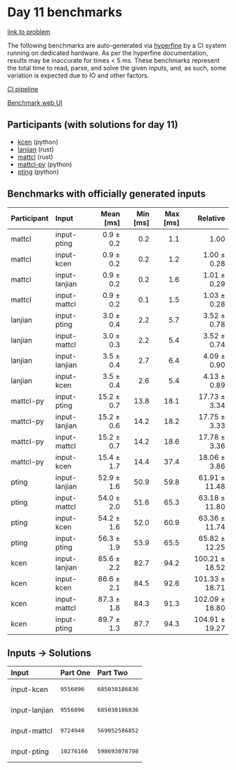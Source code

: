 # Day 11 benchmarks

[link to problem](https://adventofcode.com/2023/day/11)

The following benchmarks are auto-generated via
[hyperfine](https://github.com/sharkdp/hyperfine) by a CI system running on
dedicated hardware. As per the hyperfine documentation, results may be
inaccurate for times < 5 ms. These benchmarks represent the total time to read,
parse, and solve the given inputs, and, as such, some variation is expected due
to IO and other factors.

[CI pipeline](http://ci.papercode.net:8080/teams/main/pipelines/aoc2023)

[Benchmark web UI](https://aoc.ancalagon.black)


## Participants (with solutions for day 11)

- [kcen](https://github.com/kcen/aoc2023) (python)
- [lanjian](https://github.com/lanjian/aoc-2023) (rust)
- [mattcl](https://github.com/mattcl/aoc2023) (rust)
- [mattcl-py](https://github.com/mattcl/aoc2023-py) (python)
- [pting](https://github.com/pting/aoc2023) (python)


## Benchmarks with officially generated inputs

| Participant | Input | Mean [ms] | Min [ms] | Max [ms] | Relative |
|:---|:---|---:|---:|---:|---:|
| mattcl | input-pting | 0.9 ± 0.2 | 0.2 | 1.1 | 1.00 |
| mattcl | input-kcen | 0.9 ± 0.2 | 0.2 | 1.2 | 1.00 ± 0.28 |
| mattcl | input-lanjian | 0.9 ± 0.2 | 0.2 | 1.6 | 1.01 ± 0.29 |
| mattcl | input-mattcl | 0.9 ± 0.2 | 0.1 | 1.5 | 1.03 ± 0.28 |
| lanjian | input-pting | 3.0 ± 0.4 | 2.2 | 5.7 | 3.52 ± 0.78 |
| lanjian | input-mattcl | 3.0 ± 0.3 | 2.2 | 5.4 | 3.52 ± 0.74 |
| lanjian | input-lanjian | 3.5 ± 0.4 | 2.7 | 6.4 | 4.09 ± 0.90 |
| lanjian | input-kcen | 3.5 ± 0.4 | 2.6 | 5.4 | 4.13 ± 0.89 |
| mattcl-py | input-pting | 15.2 ± 0.7 | 13.8 | 18.1 | 17.73 ± 3.34 |
| mattcl-py | input-lanjian | 15.2 ± 0.6 | 14.2 | 18.2 | 17.75 ± 3.33 |
| mattcl-py | input-mattcl | 15.2 ± 0.7 | 14.2 | 18.6 | 17.78 ± 3.36 |
| mattcl-py | input-kcen | 15.4 ± 1.7 | 14.4 | 37.4 | 18.06 ± 3.86 |
| pting | input-lanjian | 52.9 ± 1.6 | 50.9 | 59.8 | 61.91 ± 11.48 |
| pting | input-mattcl | 54.0 ± 2.0 | 51.6 | 65.3 | 63.18 ± 11.80 |
| pting | input-kcen | 54.2 ± 1.6 | 52.0 | 60.9 | 63.36 ± 11.74 |
| pting | input-pting | 56.3 ± 1.9 | 53.9 | 65.5 | 65.82 ± 12.25 |
| kcen | input-lanjian | 85.6 ± 2.2 | 82.7 | 94.2 | 100.21 ± 18.52 |
| kcen | input-kcen | 86.6 ± 2.1 | 84.5 | 92.6 | 101.33 ± 18.71 |
| kcen | input-mattcl | 87.3 ± 1.8 | 84.3 | 91.3 | 102.09 ± 18.80 |
| kcen | input-pting | 89.7 ± 1.3 | 87.7 | 94.3 | 104.91 ± 19.27 |


## Inputs -> Solutions

| Input | Part One | Part Two |
|:---|:---|:---|
|input-kcen|<pre>9556896</pre>|<pre>685038186836</pre>|
|input-lanjian|<pre>9556896</pre>|<pre>685038186836</pre>|
|input-mattcl|<pre>9724940</pre>|<pre>569052586852</pre>|
|input-pting|<pre>10276166</pre>|<pre>598693078798</pre>|